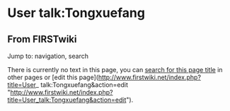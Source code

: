 # User talk:Tongxuefang

## From FIRSTwiki

Jump to: navigation, search

There is currently no text in this page, you can [search for this page title](Special:Search/Tongxuefang "Special:Search/Tongxuefang") in other pages or [edit this page](http://www.firstwiki.net/index.php?title=User_
talk:Tongxuefang&action=edit "http://www.firstwiki.net/index.php?title=User_talk:Tongxuefang&action=edit").
